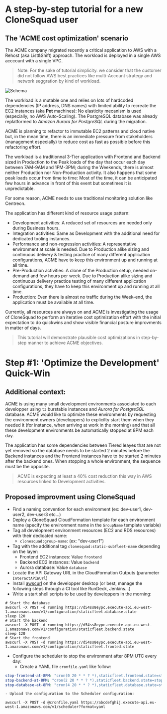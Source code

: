 
# A step-by-step tutorial for a new CloneSquad user

## The 'ACME cost optimization' scenario

The ACME company migrated recently a critical application to AWS with a Rehost (aka List&Shift) approach.
The workload is deployed in a single AWS acccount with a single VPC. 

> Note: For the sake of tutorial simplicity. we consider that 
the customer did not follow AWS best practices like multi-Account strategy and network seggration by kind of workload.

![Schema]()

The workload is a mutable one and relies on lots of hardcoded dependencies (IP address, DNS names) with
limited ability to recreate the EC2 instances (aka **Pet** machines): No elasticity mecanism is used (especially, no AWS Auto-Scaling). 
The PostgreSQL database was already replatformed to *Amazon Aurora for PostgreSQL* during the migration.

ACME is planning to refactor to immutable EC2 patterns and cloud native but, 
in the mean time, there is an immediate pressure from stakeholders (management especially) to reduce cost as fast as possible before this refactoring effort.

The workload is a traditionnal 3-Tier application with Frontend and Backend sized in Production to the Peak loads of the day that occur each day between 
7AM-9AM and 1PM-3PM; during the Weekends, there is almost neither Production nor Non-Production activity. It also happens that some peak loads 
occur from time to time: Most of the time, it can be anticipated few hours in advance in front of this event but sometimes it is unpredictable.

For some reason, ACME needs to use traditional monitoring solution like Centreon.

The application has different kind of resource usage pattern:
* Development activities: A reduced set of resources are needed only during Business hours.
* Integration activities: Same as Development with the additional need for dedicated tooling instances.
* Performance and non-regression activities: A representative environment at scale is needed. Due to Production alike sizing and continuous delivery & testing practice of many different application configurations, ACME have to keep this environment up and running at all time.
* Pre-Production activities: A clone of the Production setup, needed on-demand and few hours per week. Due to Production alike sizing and continuous delivery practice testing of many different application configurations, they have to keep this environment up and running at all time.
* Production: Even there is almost no traffic during the Week-end, the application must be available at all time.

Currently, all resources are always on and ACME is investigating the usage of CloneSquad to perform an iterative cost optimization effort with the initial
expectation to do quickwins and show visible financial posture improvments in matter of days. 

> This tutorial will demonstrate plausible cost optimizations in step-by-step manner to achieve ACME objectives.

# Step #1: 'Optimize the Development' Quick-Win 

## Additional context:

ACME is using many small development environments associated to each developper using `t3` burstable instances and *Aurora for PostgreSQL* database.
ACME would like to optimize these environments by requesting the environment owners (developpers) to explicilty start them when they needed it
(for instance, when arriving at work in the morning) and that all these development environments be automatically stopped at 8PM each day. 

The application has some dependencies between Tiered leayes that are not yet removed so the database needs to be started 2 minutes before the Backend instances and the Frontend instances have to be started 2 minutes after the backend ones.
When stopping a whole environment, the sequence must be the opposite.

> ACME is expecting at least a 40% cost reduction this way in AWS resources linked to Development activities.

## Proposed improvment using CloneSquad

* Find a naming convention for each environment (ex: dev-user1, dev-user2, dev-user3 etc...)
* Deploy a CloneSquad CloudFormation template for each environment name (specify the environment name in the `GroupName` template variable)
* Tag all development environment resources (EC2 and RDS resources) with their dedicated name:
	- `clonesquad:group-name`: <GroupName> (ex: "dev-user1")
* Tag with the additional tag `clonesquad:static-subfleet-name` depending on the layer:
	- Frontend EC2 instances: Value `frontend`
	- Backend EC2 instances: Value `backend`
	- Aurora database: Value `database`
* Locate the API Gateway URL in the CloudFormation Outputs (parameter `InteractAPIWUrl`)
* Install [awscurl](https://github.com/okigan/awscurl) on the developper desktop (or best, manage the following steps through a CI tool like RunDeck, Jenkins...)
* Write a start shell scripts to be used by developpers in the morning:

```shell
# Start the database
awscurl -X POST -d running https://d54ss8eypc.execute-api.eu-west-1.amazonaws.com/v1/configuration/staticfleet.database.state
sleep 120
# Start the backend
awscurl -X POST -d running https://d54ss8eypc.execute-api.eu-west-1.amazonaws.com/v1/configuration/staticfleet.backend.state
sleep 120
# Start the frontend
awscurl -X POST -d running https://d54ss8eypc.execute-api.eu-west-1.amazonaws.com/v1/configuration/staticfleet.fronted.state
```

* Configure the scheduler to stop the environment after 8PM UTC every day:
	- Create a YAML file `cronfile.yaml` like follow:
```yaml
stop-frontend-at-8PM: "cron(0 20 * * ? *),staticfleet.frontend.state=stopped"
stop-backend-at-8PM: "cron(2 20 * * ? *),staticfleet.backend.state=stopped"
stop-database-at-8PM: "cron(4 20 * * ? *),staticfleet.database.state=stopped"
```
	- Upload the configuration to the Scheduler configuration:

```shell
awscurl -X POST -d @cronfile.yaml https://abcdefghij.execute-api.eu-west-1.amazonaws.com/v1/scheduler?format=yaml
```



